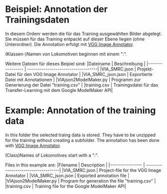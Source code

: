 # Beispiel: Annotation der Trainingsdaten
In diesem Ordenr werden die für das Training ausgewählten Bilder abgelegt. Sie müssen für das Training entpackt auf dieser Ebene liegen (ohne Unterordner). 
Die Annotation erfolgt mit [VGG Image Annotator](https://www.robots.ox.ac.uk/~vgg/software/via/).

(Klassen-)Namen von Lokomotiven beginnen mit einem ":". 

Weitere Dateien für dieses Beipiel sind:
|Dateiname | Beschreibung |
|---------------- | -----------------------------------|
|VIA_SMRC.json    | Projekt-Datei für den VGG Image Annotator |
|VIA_SMRC_json.json | Exportierte Datei mit Annotationen |
|VIAjson2ModelMaker.py | Programm zur Generierung der Datei "training.csv" |
|training.csv | Trainingsdatei für das Transfer-Learning mit dem Google ModelMaker API|

# Example: Annotation of the training data
In this folder the selected traing data is stored. They have to be unzipped for the training without creating a subfolder.
The annotation has been done with [VGG Image Annotator](https://www.robots.ox.ac.uk/~vgg/software/via/).

(Class)Names of Lokomotives start with a ":". 

Files in this example are:
|Filename | Description |
|---------------- | -----------------------------------|
|VIA_SMRC.json    | Project-file for the  VGG Image Annotator |
|VIA_SMRC_json.json | Exported annotation file |
|VIAjson2ModelMaker.py | Program for generation the file "training.csv" |
|training.csv | Training file for the  Google ModelMaker API|
